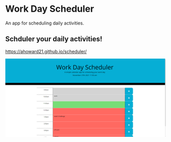 # Work Day Scheduler
An app for scheduling daily activities. 




## Schduler your daily activities!
https://ahoward21.github.io/scheduler/

![home page screen shot](assets/images/screenshot.png?raw=true)